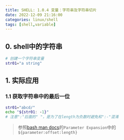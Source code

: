 ```yaml
---
title: SHELL: 1.0.4 变量：字符串及字符串切片
date: 2022-12-09 21:16:00
categories: linux/shell
tags: [shell,variable]
---
```


## 0. shell中的字符串
``` bash
# 创建一个字符串变量
str01="a string"
```

## 1. 实际应用
### 1.1 获取字符串中的最后一位
``` bash
str01="abcd/"
echo "${str01: -1}" 
# 注意":"后面的" "，是为了在length为负数时避免和":-"混淆
```
> 参照[bash man docs](https://linux.die.net/man/1/bash)的`Parameter Expansion`中的`${parameter:offset:length}`